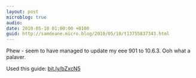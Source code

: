 ```yaml
---
layout: post
microblog: true
audio: 
date: 2010-05-10 01:00:00 +0100
guid: http://samdeane.micro.blog/2010/05/10/t13755837343.html
---
```

Phew - seem to have managed to update my eee 901 to 10.6.3. Ooh what a palaver.

Used this guide: [bit.ly/bZxcN5](http://bit.ly/bZxcN5)
